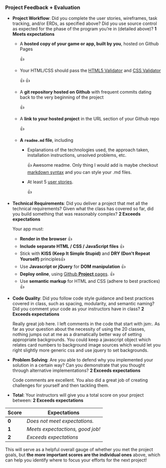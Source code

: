 ### Project Feedback + Evaluation

* __Project Workflow__: Did you complete the user stories, wireframes, task tracking, and/or ERDs, as specified above? Did you use source control as expected for the phase of the program you’re in (detailed above)? __1 Meets expectations__

  * A **hosted copy of your game or app, built by you**, hosted on Github Pages

    :+1:

  * Your HTML/CSS should pass the [HTML5 Validator](https://html5.validator.nu) and [CSS Validator](https://jigsaw.w3.org/css-validator/)

    :+1: :+1:

  * A **git repository hosted on Github** with frequent commits dating back to the very beginning of the project

    :+1:

  * A **link to your hosted project** in the URL section of your Github repo

    :+1:

  * **A ``readme.md`` file**, including
    * Explanations of the technologies used, the approach taken, installation instructions, unsolved problems, etc.

      :+1: Awesome readme. Only thing I would add is maybe checkout [markdown syntax](https://daringfireball.net/projects/markdown/syntax) and you can style your .md files.

    * At least 5 [user stories](https://github.com/ga-dc/curriculum/tree/master/02-intermediate-front-end/process-stories-wireframes).

      :+1:




* __Technical Requirements__: Did you deliver a project that met all the technical requirements? Given what the class has covered so far, did you build something that was reasonably complex? __2 Exceeds expectations__

  Your app must:

  * **Render in the browser** :+1:
  * **Include separate HTML / CSS / JavaScript files** :+1:
  * Stick with **KISS (Keep It Simple Stupid)** and **DRY (Don't Repeat Yourself)** principles:+1:
  * Use **Javascript or jQuery** for **DOM manipulation** :+1:
  * **Deploy online**, using [Github **Project** pages](https://pages.github.com). :+1:
  * Use **semantic markup** for HTML and CSS (adhere to best practices) :+1:

* __Code Quality__: Did you follow code style guidance and best practices covered in class, such as spacing, modularity, and semantic naming? Did you comment your code as your instructors have in class? __2 Exceeds expectations__

  Really great job here. I left comments in the code that start with jsm:. As far as your question about the necessity of using the 20 classes, nothing jumps out at me as a dramatically better way of setting appropriate backgrounds. You could keep a javascript object which relates card numbers to background image sources which would let you right slightly more generic css and use jquery to set backgrounds.

* __Problem Solving__: Are you able to defend why you implemented your solution in a certain way? Can you demonstrate that you thought through alternative implementations? __2 Exceeds expectations__

  Code comments are excellent. You also did a great job of creating challenges for yourself and then tackling them.

* __Total__: Your instructors will give you a total score on your project between: __2 Exceeds expectations__

Score | Expectations
----- | ------------
**0** | _Does not meet expectations._
**1** | _Meets expectactions, good job!_
**2** | _Exceeds expectations_



This will serve as a helpful overall gauge of whether you met the project goals, but __the more important scores are the individual ones__ above, which can help you identify where to focus your efforts for the next project!
